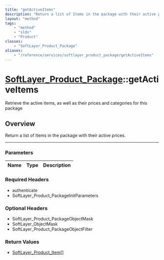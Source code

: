 ```yaml
---
title: "getActiveItems"
description: "Return a list of Items in the package with their active prices."
layout: "method"
tags:
    - "method"
    - "sldn"
    - "Product"
classes:
    - "SoftLayer_Product_Package"
aliases:
    - "/reference/services/softlayer_product_package/getActiveItems"
---
```

# [SoftLayer_Product_Package](/reference/services/SoftLayer_Product_Package)::getActiveItems


Retrieve the active items, as well as their prices and categories for this package


## Overview 
Return a list of Items in the package with their active prices.

-----

### Parameters 
|Name | Type | Description |
| --- | --- | --- |


### Required Headers
* authenticate
* SoftLayer_Product_PackageInitParameters


### Optional Headers
* SoftLayer_Product_PackageObjectMask
* SoftLayer_ObjectMask
* SoftLayer_Product_PackageObjectFilter

### Return Values
* <a href='/reference/datatypes/SoftLayer_Product_Item'>SoftLayer_Product_Item[] </a>




